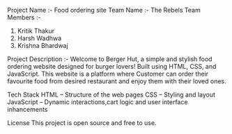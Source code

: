 Project Name :- Food ordering site
Team Name :- The Rebels
Team Members :-
1. Kritik Thakur
2. Harsh Wadhwa
3. Krishna Bhardwaj

Project Description :-
Welcome to Berger Hut, a simple and stylish food ordering website designed for burger lovers! Built using HTML, CSS, and JavaScript.
This website is a  platform where Customer can order their favourite food from desired restaurant and enjoy them with their loved ones.

Tech Stack
HTML – Structure of the web pages
CSS – Styling and layout
JavaScript – Dynamic interactions,cart logic and user interface inhancements

License
This project is open source and free to use.
